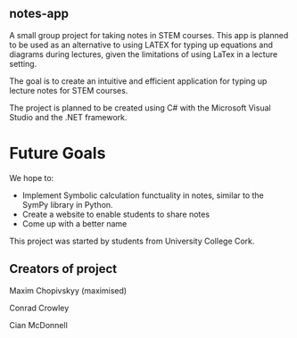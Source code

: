 ## notes-app
A small group project for taking notes in STEM courses.
This app is planned to be used as an alternative to using LATEX for typing up equations and diagrams during lectures, given the limitations of using LaTex in a lecture setting.


The goal is to create an intuitive and efficient application for typing up lecture notes for STEM courses.

The project is planned to be created using C# with the Microsoft Visual Studio and the .NET framework.

# Future Goals
We hope to:
- Implement Symbolic calculation functuality in notes, similar to the SymPy library in Python.
- Create a website to enable students to share notes
- Come up with a better name


This project was started by students from University College Cork.


## Creators of project
Maxim Chopivskyy (maximised) 

Conrad Crowley

Cian McDonnell
